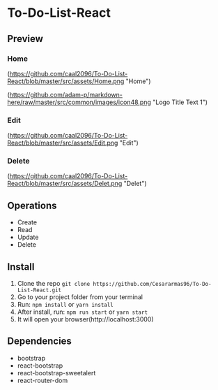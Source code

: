 # To-Do-List-React



## Preview

### Home
(https://github.com/caal2096/To-Do-List-React/blob/master/src/assets/Home.png "Home")

(https://github.com/adam-p/markdown-here/raw/master/src/common/images/icon48.png "Logo Title Text 1")

### Edit
(https://github.com/caal2096/To-Do-List-React/blob/master/src/assets/Edit.png "Edit")

### Delete
(https://github.com/caal2096/To-Do-List-React/blob/master/src/assets/Delet.png "Delet")

## Operations

* Create
* Read
* Update
* Delete


## Install

1.  Clone the repo `git clone https://github.com/Cesararmas96/To-Do-List-React.git`
2.  Go to your project folder from your terminal
3.  Run: `npm install` or `yarn install`
4.  After install, run: `npm run start` or `yarn start`
5.  It will open your browser(http://localhost:3000)

## Dependencies
-   bootstrap
-   react-bootstrap
-   react-bootstrap-sweetalert
-   react-router-dom
